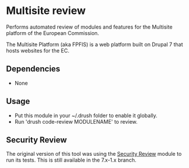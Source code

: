 Multisite review
================

Performs automated review of modules and features for the Multisite platform of the European Commission.

The Multisite Platform (aka FPFIS) is a web platform built on Drupal 7 that hosts websites for the EC.


## Dependencies

- None


## Usage

- Put this module in your ~/.drush folder to enable it globally.
- Run 'drush code-review MODULENAME' to review.


## Security Review

The original version of this tool was using the [Security Review](https://www.drupal.org/project/security_review)
module to run its tests. This is still available in the 7.x-1.x branch.
